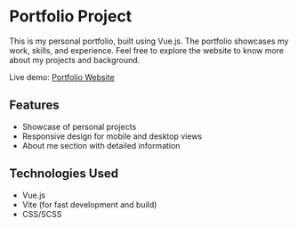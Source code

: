 # Portfolio Project

This is my personal portfolio, built using Vue.js. The portfolio showcases my work, skills, and experience. Feel free to explore the website to know more about my projects and background.

Live demo: [Portfolio Website](https://portfolio-1kan-git-main-saransaranklives-projects.vercel.app/)

## Features
- Showcase of personal projects
- Responsive design for mobile and desktop views
- About me section with detailed information

## Technologies Used
- Vue.js
- Vite (for fast development and build)
- CSS/SCSS



